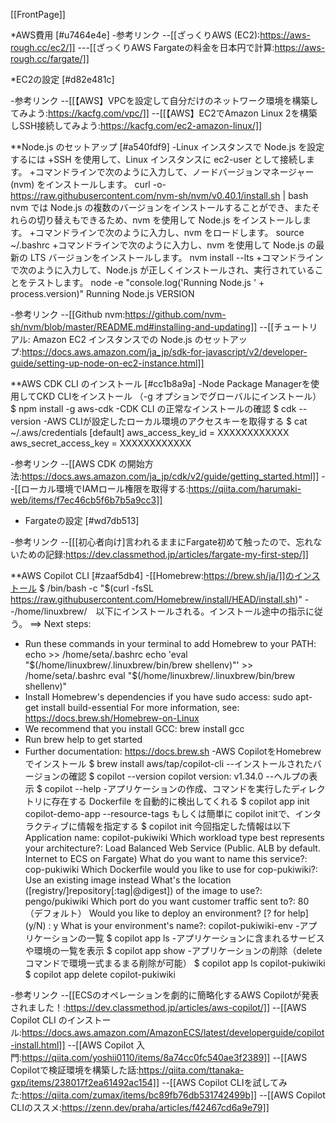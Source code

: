 [[FrontPage]]

*AWS費用 [#u7464e4e]
-参考リンク
--[[ざっくりAWS (EC2):https://aws-rough.cc/ec2/]]
---[[ざっくりAWS Fargateの料金を日本円で計算:https://aws-rough.cc/fargate/]]

*EC2の設定 [#d82e481c]

-参考リンク
--[[【AWS】VPCを設定して自分だけのネットワーク環境を構築してみよう:https://kacfg.com/vpc/]]
--[[【AWS】EC2でAmazon Linux 2を構築しSSH接続してみよう:https://kacfg.com/ec2-amazon-linux/]]

**Node.js のセットアップ [#a540fdf9]
-Linux インスタンスで Node.js を設定するには
+SSH を使用して、Linux インスタンスに ec2-user として接続します。
+コマンドラインで次のように入力して、ノードバージョンマネージャー (nvm) をインストールします。
 curl -o- https://raw.githubusercontent.com/nvm-sh/nvm/v0.40.1/install.sh | bash
nvm では Node.js の複数のバージョンをインストールすることができ、またそれらの切り替えもできるため、nvm を使用して Node.js をインストールします。
+コマンドラインで次のように入力し、nvm をロードします。
 source ~/.bashrc
+コマンドラインで次のように入力し、nvm を使用して Node.js の最新の LTS バージョンをインストールします。
 nvm install --lts
+コマンドラインで次のように入力して、Node.js が正しくインストールされ、実行されていることをテストします。
 node -e "console.log('Running Node.js ' + process.version)"
 Running Node.js VERSION

-参考リンク
--[[Github nvm:https://github.com/nvm-sh/nvm/blob/master/README.md#installing-and-updating]]
--[[チュートリアル: Amazon EC2 インスタンスでの Node.js のセットアップ:https://docs.aws.amazon.com/ja_jp/sdk-for-javascript/v2/developer-guide/setting-up-node-on-ec2-instance.html]]

**AWS CDK CLI のインストール [#cc1b8a9a]
-Node Package Managerを使用してCKD CLIをインストール （-g オプションでグローバルにインストール）
 $ npm install -g aws-cdk
-CDK CLI の正常なインストールの確認
 $ cdk --version
-AWS CLIが設定したローカル環境のアクセスキーを取得する
 $ cat ~/.aws/credentials 
 [default]
 aws_access_key_id = XXXXXXXXXXXX
 aws_secret_access_key = XXXXXXXXXXXX

-参考リンク
--[[AWS CDK の開始方法:https://docs.aws.amazon.com/ja_jp/cdk/v2/guide/getting_started.html]]
--[[ローカル環境でIAMロール権限を取得する:https://qiita.com/harumaki-web/items/f7ec46cb5f6b7b5a9cc3]]

* Fargateの設定 [#wd7db513]

-参考リンク
--[[[初心者向け]言われるままにFargate初めて触ったので、忘れないための記録:https://dev.classmethod.jp/articles/fargate-my-first-step/]]

**AWS Copilot CLI [#zaaf5db4]
-[[Homebrew:https://brew.sh/ja/]]のインストール
 $ /bin/bash -c "$(curl -fsSL https://raw.githubusercontent.com/Homebrew/install/HEAD/install.sh)"
--/home/linuxbrew/　以下にインストールされる。インストール途中の指示に従う。
 ==> Next steps:
 - Run these commands in your terminal to add Homebrew to your PATH:
     echo >> /home/seta/.bashrc
     echo 'eval "$(/home/linuxbrew/.linuxbrew/bin/brew shellenv)"' >> /home/seta/.bashrc
     eval "$(/home/linuxbrew/.linuxbrew/bin/brew shellenv)"
 - Install Homebrew's dependencies if you have sudo access:
     sudo apt-get install build-essential
   For more information, see:
     https://docs.brew.sh/Homebrew-on-Linux
 - We recommend that you install GCC:
     brew install gcc
 - Run brew help to get started
 - Further documentation:
     https://docs.brew.sh
-AWS CopilotをHomebrewでインストール
 $ brew install aws/tap/copilot-cli
--インストールされたバージョンの確認
 $ copilot --version
 copilot version: v1.34.0
--ヘルプの表示
 $ copilot --help
-アプリケーションの作成、コマンドを実行したディレクトリに存在する Dockerfile を自動的に検出してくれる
 $ copilot app init copilot-demo-app --resource-tags
もしくは簡単に copilot initで、インタラクティブに情報を指定する
 $ copilot init
今回指定した情報は以下
 Application name: copilot-pukiwiki
 Which workload type best represents your architecture?: Load Balanced Web Service   (Public. ALB by default. Internet to ECS on Fargate)
 What do you want to name this service?: cop-pukiwiki
 Which Dockerfile would you like to use for cop-pukiwiki?: Use an existing image instead
 What's the location ([registry/]repository[:tag|@digest]) of the image to use?: pengo/pukiwiki
 Which port do you want customer traffic sent to?: 80 （デフォルト）
 Would you like to deploy an environment? [? for help] (y/N) : y
 What is your environment's name?: copilot-pukiwiki-env
-アプリケーションの一覧
 $ copilot app ls
-アプリケーションに含まれるサービスや環境の一覧を表示
 $ copilot app show
-アプリケーションの削除（deleteコマンドで環境一式まるまる削除が可能）
 $ copilot app ls
 copilot-pukiwiki
 $ copilot app delete copilot-pukiwiki

-参考リンク
--[[ECSのオペレーションを劇的に簡略化するAWS Copilotが発表されました！:https://dev.classmethod.jp/articles/aws-copilot/]]
--[[AWS Copilot CLI のインストール:https://docs.aws.amazon.com/AmazonECS/latest/developerguide/copilot-install.html]]
--[[AWS Copilot 入門:https://qiita.com/yoshii0110/items/8a74cc0fc540ae3f2389]]
--[[AWS Copilotで検証環境を構築した話:https://qiita.com/ttanaka-gxp/items/238017f2ea61492ac154]]
--[[AWS Copilot CLIを試してみた:https://qiita.com/zumax/items/bc89fb76db531742499b]]
--[[AWS Copilot CLIのススメ:https://zenn.dev/praha/articles/f42467cd6a9e79]]
